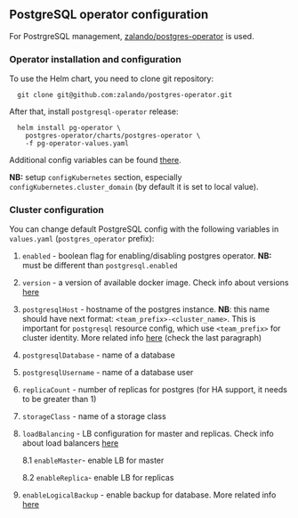 ## PostgreSQL operator configuration
For PostrgreSQL management, [zalando/postgres-operator](https://github.com/zalando/postgres-operator) is used.
### Operator installation and configuration
To use the Helm chart, you need to clone git repository:
```
  git clone git@github.com:zalando/postgres-operator.git
```
After that, install `postgresql-operator` release: 
```
  helm install pg-operator \
    postgres-operator/charts/postgres-operator \
    -f pg-operator-values.yaml
```

Additional config variables can be found [there](https://postgres-operator.readthedocs.io/en/latest/reference/operator_parameters/).

**NB:** setup `configKubernetes` section, especially `configKubernetes.cluster_domain` (by default it is set to local value).

### Cluster configuration
You can change default PostgreSQL config with the following variables in `values.yaml` (`postgres_operator` prefix):
1. `enabled` - boolean flag for enabling/disabling postgres operator. **NB:** must be different than `postgresql.enabled`
2. `version` - a version of available docker image. Check info about versions [here](https://postgres-operator.readthedocs.io/en/latest/administrator/#minor-and-major-version-upgrade)
3. `postgresqlHost` - hostname of the postgres instance. **NB**: this name should have next format: `<team_prefix>-<cluster_name>`. This is important for `postgresql` resource config, which use `<team_prefix>` for cluster identity. More related info [here](https://postgres-operator.readthedocs.io/en/latest/user/#create-a-manifest-for-a-new-postgresql-cluster) (check the last paragraph)
4. `postgresqlDatabase` - name of a database
5. `postgresqlUsername` - name of a database user
6. `replicaCount` - number of replicas for postgres (for HA support, it needs to be greater than 1)
7. `storageClass` - name of a storage class 
8. `loadBalancing` - LB configuration for master and replicas. Check info about load balancers [here](https://postgres-operator.readthedocs.io/en/refactoring-sidecars/administrator/#load-balancers)

    8.1 `enableMaster`- enable LB for master
    
    8.2 `enableReplica`- enable LB for replicas

9. `enableLogicalBackup` - enable backup for database. More related info [here](https://postgres-operator.readthedocs.io/en/latest/administrator/#logical-backups)
